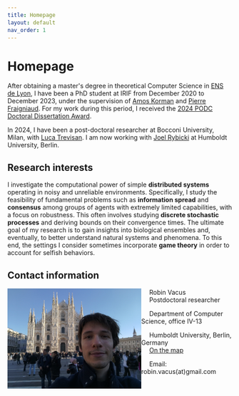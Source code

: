 ```yaml
---
title: Homepage
layout: default
nav_order: 1
---
```

# Homepage

After obtaining a master's degree in theoretical Computer Science in [ENS de Lyon](http://www.ens-lyon.fr/), I have been a PhD student at IRIF from December 2020 to December 2023, under the supervision of [Amos Korman](https://amoskorman.com/) and [Pierre Fraigniaud](https://www.irif.fr/users/pierref/index). For my work during this period, I received the [2024 PODC Doctoral Dissertation Award](https://www.podc.org/dissertation/).

In 2024, I have been a post-doctoral researcher at Bocconi University, Milan, with [Luca Trevisan](https://lucatrevisan.github.io/). I am now working with [Joel Rybicki](https://rybicki.github.io/) at Humboldt University, Berlin.



## Research interests

I investigate the computational power of simple **distributed systems** operating in noisy and unreliable environments. Specifically, I study the feasibility of fundamental problems such as **information spread** and **consensus** among groups of agents with extremely limited capabilities, with a focus on robustness. This often involves studying **discrete stochastic processes** and deriving bounds on their convergence times. The ultimate goal of my research is to gain insights into biological ensembles and, eventually, to better understand natural systems and phenomena. To this end, the settings I consider sometimes incorporate **game theory** in order to account for selfish behaviors.



## Contact information

<img align="left" src="./res/profile_picture.jpg" alt="Duomo di Milano" style="width:300px;"/>

&emsp; Robin Vacus   
&emsp; Postdoctoral researcher 

&emsp; Department of Computer Science, office IV-13

&emsp; Humboldt University, Berlin, Germany   
&emsp; [On the map](https://www.google.com/maps/place/Humboldt-Universit%C3%A4t+zu+Berlin+Math.+-+Nat.+Fakult%C3%A4t/@52.4293949,13.530383,15z/data=!4m6!3m5!1s0x47a8463aa3589635:0xdfd75ca777f0de1a!8m2!3d52.4293949!4d13.530383!16s%2Fg%2F1tgdmlfh?entry=ttu&g_ep=EgoyMDI1MDEwNi4xIKXMDSoASAFQAw%3D%3D)

&emsp; Email: robin.vacus(at)gmail.com

<br clear="left"/>
